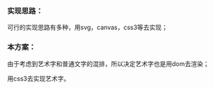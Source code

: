 ### 实现思路：

可行的实现思路有多种，用svg，canvas，css3等去实现；


### 本方案：
由于考虑到艺术字和普通文字的混排，所以决定艺术字也是用dom去渲染；

用css3去实现艺术字。
